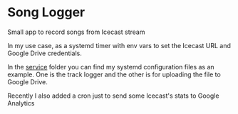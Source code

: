 # Song Logger
Small app to record songs from Icecast stream

In my use case, as a systemd timer with env vars to set the Icecast URL and Google Drive credentials.

In the [service](https://github.com/azratul/song-logger/tree/main/service) folder you can find my systemd configuration files as an example. One is the track logger and the other is for uploading the file to Google Drive.

Recently I also added a cron just to send some Icecast's stats to Google Analytics
